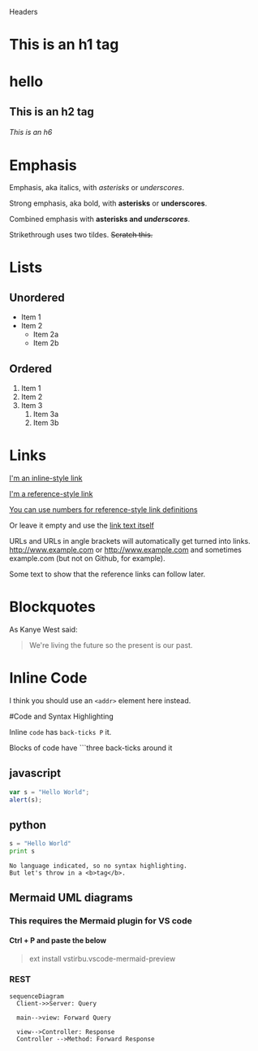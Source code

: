 

Headers 

# This is an h1 tag 
# hello 
## This is an h2 tag 
###### This is an h6 

# Emphasis

Emphasis, aka italics, with *asterisks* or _underscores_.

Strong emphasis, aka bold, with **asterisks** or __underscores__.

Combined emphasis with **asterisks and _underscores_**.

Strikethrough uses two tildes. ~~Scratch this.~~


# Lists

## Unordered
* Item 1
* Item 2
  * Item 2a
  * Item 2b

## Ordered
1. Item 1
1. Item 2
1. Item 3
   1. Item 3a
   1. Item 3b

# Links
[I'm an inline-style link](https://www.google.com)

[I'm a reference-style link][Arbitrary case-insensitive reference text]

[You can use numbers for reference-style link definitions][1]

Or leave it empty and use the [link text itself]

URLs and URLs in angle brackets will automatically get turned into links. 
http://www.example.com or <http://www.example.com> and sometimes 
example.com (but not on Github, for example).

Some text to show that the reference links can follow later.

[arbitrary case-insensitive reference text]: https://www.mozilla.org
[1]: http://slashdot.org
[link text itself]: http://www.reddit.com

# Blockquotes
As Kanye West said:

> We're living the future so
> the present is our past.

# Inline Code

I think you should use an
`<addr>` element here instead.

#Code and Syntax Highlighting

Inline `code` has `back-ticks P` it.

Blocks of code have 
    ```three back-ticks
        around it

## javascript
```javascript
var s = "Hello World";
alert(s);
```
## python
```python
s = "Hello World"
print s
```
 
```
No language indicated, so no syntax highlighting. 
But let's throw in a <b>tag</b>.
```
## Mermaid UML diagrams
### This requires the Mermaid plugin for VS code 
#### Ctrl + P and paste the below

> ext install vstirbu.vscode-mermaid-preview



### REST

```mermaid
sequenceDiagram
  Client->>Server: Query 

  main-->view: Forward Query

  view-->Controller: Response
  Controller -->Method: Forward Response
  
```